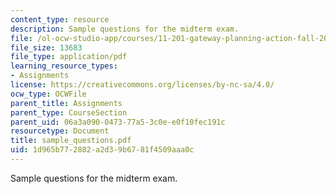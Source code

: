 ```yaml
---
content_type: resource
description: Sample questions for the midterm exam.
file: /ol-ocw-studio-app/courses/11-201-gateway-planning-action-fall-2007/1d965b772882a2d39b6781f4509aaa0c_sample_questions.pdf
file_size: 13683
file_type: application/pdf
learning_resource_types:
- Assignments
license: https://creativecommons.org/licenses/by-nc-sa/4.0/
ocw_type: OCWFile
parent_title: Assignments
parent_type: CourseSection
parent_uid: 06a3a090-0473-77a5-3c0e-e0f10fec191c
resourcetype: Document
title: sample_questions.pdf
uid: 1d965b77-2882-a2d3-9b67-81f4509aaa0c
---
```

Sample questions for the midterm exam.